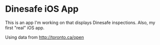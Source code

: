Dinesafe iOS App
================

This is an app I'm working on that displays Dinesafe inspections. Also, my first "real" iOS app.

Using data from http://toronto.ca/open
